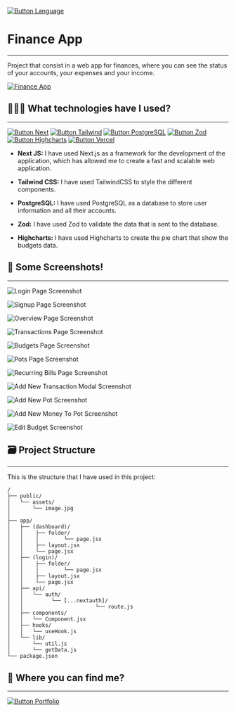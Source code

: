 [Button Language]: https://img.shields.io/badge/Leer%20En%20Español-000000?style=for-the-badge

[![Button Language]](https://github.com/MartinWebDev95/FinanceApp/blob/master/README.en.md)

# Finance App                                
---

[Finance App]: https://img.shields.io/badge/Finance%20App-000000?style=for-the-badge

Project that consist in a web app for finances, where you can see the status of your accounts, your expenses and your income.

[![Finance App]](https://finance-app-nine-virid.vercel.app/)

## 👨🏽‍💻 What technologies have I used?
---

[Button Vercel]: https://img.shields.io/badge/Deploy%20on%20Vercel-000000?style=for-the-badge&logo=vercel
[Button Next]: https://img.shields.io/badge/Next-000000?style=for-the-badge&logoColor=ffff&logo=next.js
[Button Tailwind]: https://img.shields.io/badge/Tailwind%20CSS-000000?style=for-the-badge&logo=tailwindcss
[Button PostgreSQL]: https://img.shields.io/badge/PostgreSQL-000000?style=for-the-badge&logo=postgresql
[Button Zod]: https://img.shields.io/badge/Zod-000000?style=for-the-badge&logo=zod
[Button Highcharts]: https://img.shields.io/badge/Highcharts-000000?style=for-the-badge

[![Button Next]](https://nextjs.org/)
[![Button Tailwind]](https://tailwindcss.com/docs/installation)
[![Button PostgreSQL]](https://www.postgresql.org/)
[![Button Zod]](https://zod.dev/)
[![Button Highcharts]](https://www.highcharts.com/)
[![Button Vercel]](https://vercel.com/)

- **Next JS:** I have used Next.js as a framework for the development of the application, which has allowed me to create a fast and scalable web application.

- **Tailwind CSS:** I have used TailwindCSS to style the different components.

- **PostgreSQL:** I have used PostgreSQL as a database to store user information and all their accounts.

- **Zod:** I have used Zod to validate the data that is sent to the database.

- **Highcharts:** I have used Highcharts to create the pie chart that show the budgets data.

## 📸 Some Screenshots!
---

![Login Page Screenshot](https://github.com/MartinWebDev95/FinanceApp/blob/master/public/assets/screenshots/loginPage.png)

![Signup Page Screenshot](https://github.com/MartinWebDev95/FinanceApp/blob/master/public/assets/screenshots/signUpPage.png)

![Overview Page Screenshot](https://github.com/MartinWebDev95/FinanceApp/blob/master/public/assets/screenshots/overviewPage.png)

![Transactions Page Screenshot](https://github.com/MartinWebDev95/FinanceApp/blob/master/public/assets/screenshots/transactionsPage.png)

![Budgets Page Screenshot](https://github.com/MartinWebDev95/FinanceApp/blob/master/public/assets/screenshots/budgetsPage.png)

![Pots Page Screenshot](https://github.com/MartinWebDev95/FinanceApp/blob/master/public/assets/screenshots/potsPage.png)

![Recurring Bills Page Screenshot](https://github.com/MartinWebDev95/FinanceApp/blob/master/public/assets/screenshots/recurringBillsPage.png)

![Add New Transaction Modal Screenshot](https://github.com/MartinWebDev95/FinanceApp/blob/master/public/assets/screenshots/addNewTransaction.png)

![Add New Pot Screenshot](https://github.com/MartinWebDev95/FinanceApp/blob/master/public/assets/screenshots/addNewPot.png)

![Add New Money To Pot Screenshot](https://github.com/MartinWebDev95/FinanceApp/blob/master/public/assets/screenshots/addMoneyToPot.png)

![Edit Budget Screenshot](https://github.com/MartinWebDev95/FinanceApp/blob/master/public/assets/screenshots/editBudget.png)

## 🗃️ Project Structure
---

This is the structure that I have used in this project:

```
/
├── public/
│   └── assets/          
│       └── image.jpg
│
├── app/
│   ├── (dashboard)/
│   │    ├── folder/
│   │    │        └── page.jsx
│   │    ├── layout.jsx
│   │    └── page.jsx
│   ├── (login)/
│   │    ├── folder/
│   │    │        └── page.jsx
│   │    ├── layout.jsx
│   │    └── page.jsx
│   ├── api/
│   │   └── auth/
│   │         └── [...nextauth]/
│   │                       └── route.js
│   ├── components/
│   │   └── Component.jsx
│   ├── hooks/
│   │   └── useHook.js
│   └── lib/
│       └── util.js 
│       └── getData.js 
└── package.json
```

## 👀 Where you can find me?
---

[Button Portfolio]: https://img.shields.io/badge/Visit%20My%20Portfolio-000000?style=for-the-badge

[![Button Portfolio]](https://portfolio-martinwebdev95.vercel.app/en)